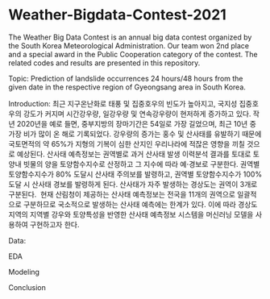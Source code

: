 # Weather-Bigdata-Contest-2021
The Weather Big Data Contest is an annual big data contest organized by the South Korea Meteorological Administration. Our team won 2nd place and a special award in the Public Cooperation category of the contest. The related codes and results are presented in this repository.

Topic: Prediction of landslide occurrences 24 hours/48 hours from the given date in the respective region of Gyeongsang area in South Korea.

Introduction: 최근 지구온난화로 태풍 및 집중호우의 빈도가 높아지고, 국지성 집중호우의 강도가 커지며 시간강우량, 일강우량 및 연속강우량이 현저하게 증가하고 있다. 작년 2020년을 예로 들면, 중부지방의 장마기간은 54일로 가장 길었으며, 최근 10년 중 가장 비가 많이 온 해로 기록되었다. 강우량의 증가는 홍수 및 산사태를 유발하기 때문에 국토면적의 약 65%가 지형의 기복이 심한 산지인 우리나라에 적잖은 영향을 끼칠 것으로 예상된다. 산사태 예측정보는 권역별로 과거 산사태 발생 이력분석 결과를 토대로 토양내 빗물의 양을 토양함수지수로 산정하고 그 지수에 따라 예⋅경보로 구분한다. 권역별 토양함수지수가 80% 도달시 산사태 주의보를 발령하고, 권역별 토양함수지수가 100% 도달 시 산사태 경보를 발령하게 된다. 산사태가 자주 발생하는 경상도는 권역이 3개로 구분된다.  현재 산림청이 제공하는 산사태 예측정보는 전국을 11개의 권역으로 일괄적으로 구분하므로 국소적으로 발생하는 산사태 예측에는 한계가 있다. 이에 따라 경상도 지역의 지역별 강우와 토양특성을 반영한 산사태 예측정보 시스템을 머신러닝 모델을 사용하여 구현하고자 한다. 

Data:

EDA

Modeling

Conclusion
